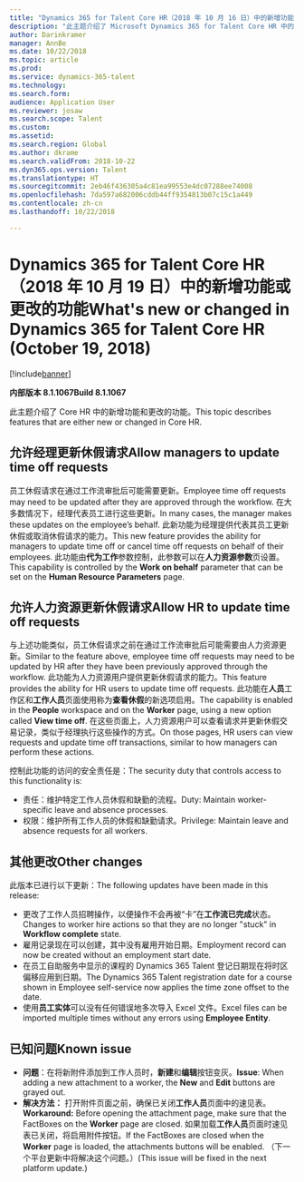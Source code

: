```yaml
---
title: "Dynamics 365 for Talent Core HR（2018 年 10 月 16 日）中的新增功能或更改的功能"
description: "此主题介绍了 Microsoft Dynamics 365 for Talent Core HR 中的新功能和更改的功能。"
author: Darinkramer
manager: AnnBe
ms.date: 10/22/2018
ms.topic: article
ms.prod: 
ms.service: dynamics-365-talent
ms.technology: 
ms.search.form: 
audience: Application User
ms.reviewer: josaw
ms.search.scope: Talent
ms.custom: 
ms.assetid: 
ms.search.region: Global
ms.author: dkrame
ms.search.validFrom: 2018-10-22
ms.dyn365.ops.version: Talent
ms.translationtype: HT
ms.sourcegitcommit: 2eb46f436305a4c81ea99553e4dc07288ee74008
ms.openlocfilehash: 7da597a682006cddb44ff9354813b07c15c1a449
ms.contentlocale: zh-cn
ms.lasthandoff: 10/22/2018

---
```

# <a name="whats-new-or-changed-in-dynamics-365-for-talent-core-hr-october-19-2018"></a><span data-ttu-id="6d39c-103">Dynamics 365 for Talent Core HR（2018 年 10 月 19 日）中的新增功能或更改的功能</span><span class="sxs-lookup"><span data-stu-id="6d39c-103">What's new or changed in Dynamics 365 for Talent Core HR (October 19, 2018)</span></span>

[!include[banner](includes/banner.md)]

<span data-ttu-id="6d39c-104">**内部版本 8.1.1067**</span><span class="sxs-lookup"><span data-stu-id="6d39c-104">**Build 8.1.1067**</span></span>

<span data-ttu-id="6d39c-105">此主题介绍了 Core HR 中的新增功能和更改的功能。</span><span class="sxs-lookup"><span data-stu-id="6d39c-105">This topic describes features that are either new or changed in Core HR.</span></span>

## <a name="allow-managers-to-update-time-off-requests"></a><span data-ttu-id="6d39c-106">允许经理更新休假请求</span><span class="sxs-lookup"><span data-stu-id="6d39c-106">Allow managers to update time off requests</span></span>

<span data-ttu-id="6d39c-107">员工休假请求在通过工作流审批后可能需要更新。</span><span class="sxs-lookup"><span data-stu-id="6d39c-107">Employee time off requests may need to be updated after they are approved through the workflow.</span></span> <span data-ttu-id="6d39c-108">在大多数情况下，经理代表员工进行这些更新。</span><span class="sxs-lookup"><span data-stu-id="6d39c-108">In many cases, the manager makes these updates on the employee’s behalf.</span></span> <span data-ttu-id="6d39c-109">此新功能为经理提供代表其员工更新休假或取消休假请求的能力。</span><span class="sxs-lookup"><span data-stu-id="6d39c-109">This new feature provides the ability for managers to update time off or cancel time off requests on behalf of their employees.</span></span> <span data-ttu-id="6d39c-110">此功能由**代为工作**参数控制，此参数可以在**人力资源参数**页设置。</span><span class="sxs-lookup"><span data-stu-id="6d39c-110">This capability is controlled by the **Work on behalf** parameter that can be set on the **Human Resource Parameters** page.</span></span> 
 
## <a name="allow-hr-to-update-time-off-requests"></a><span data-ttu-id="6d39c-111">允许人力资源更新休假请求</span><span class="sxs-lookup"><span data-stu-id="6d39c-111">Allow HR to update time off requests</span></span>

<span data-ttu-id="6d39c-112">与上述功能类似，员工休假请求之前在通过工作流审批后可能需要由人力资源更新。</span><span class="sxs-lookup"><span data-stu-id="6d39c-112">Similar to the feature above, employee time off requests may need to be updated by HR after they have been previously approved through the workflow.</span></span> <span data-ttu-id="6d39c-113">此功能为人力资源用户提供更新休假请求的能力。</span><span class="sxs-lookup"><span data-stu-id="6d39c-113">This feature provides the ability for HR users to update time off requests.</span></span> <span data-ttu-id="6d39c-114">此功能在**人员**工作区和**工作人员**页面使用称为**查看休假**的新选项启用。</span><span class="sxs-lookup"><span data-stu-id="6d39c-114">The capability is enabled in the **People** workspace and on the **Worker** page, using a new option called **View time off**.</span></span> <span data-ttu-id="6d39c-115">在这些页面上，人力资源用户可以查看请求并更新休假交易记录，类似于经理执行这些操作的方式。</span><span class="sxs-lookup"><span data-stu-id="6d39c-115">On those pages, HR users can view requests and update time off transactions, similar to how managers can perform these actions.</span></span>

<span data-ttu-id="6d39c-116">控制此功能的访问的安全责任是：</span><span class="sxs-lookup"><span data-stu-id="6d39c-116">The security duty that controls access to this functionality is:</span></span>
- <span data-ttu-id="6d39c-117">责任：维护特定工作人员休假和缺勤的流程。</span><span class="sxs-lookup"><span data-stu-id="6d39c-117">Duty: Maintain worker-specific leave and absence processes.</span></span>
- <span data-ttu-id="6d39c-118">权限：维护所有工作人员的休假和缺勤请求。</span><span class="sxs-lookup"><span data-stu-id="6d39c-118">Privilege: Maintain leave and absence requests for all workers.</span></span>

## <a name="other-changes"></a><span data-ttu-id="6d39c-119">其他更改</span><span class="sxs-lookup"><span data-stu-id="6d39c-119">Other changes</span></span>
<span data-ttu-id="6d39c-120">此版本已进行以下更新：</span><span class="sxs-lookup"><span data-stu-id="6d39c-120">The following updates have been made in this release:</span></span>
- <span data-ttu-id="6d39c-121">更改了工作人员招聘操作，以便操作不会再被“卡”在**工作流已完成**状态。</span><span class="sxs-lookup"><span data-stu-id="6d39c-121">Changes to worker hire actions so that they are no longer "stuck" in **Workflow complete** state.</span></span>
- <span data-ttu-id="6d39c-122">雇用记录现在可以创建，其中没有雇用开始日期。</span><span class="sxs-lookup"><span data-stu-id="6d39c-122">Employment record can now be created without an employment start date.</span></span>
- <span data-ttu-id="6d39c-123">在员工自助服务中显示的课程的 Dynamics 365 Talent 登记日期现在将时区偏移应用到日期。</span><span class="sxs-lookup"><span data-stu-id="6d39c-123">The Dynamics 365 Talent registration date for a course shown in Employee self-service now applies the time zone offset to the date.</span></span>
- <span data-ttu-id="6d39c-124">使用**员工实体**可以没有任何错误地多次导入 Excel 文件。</span><span class="sxs-lookup"><span data-stu-id="6d39c-124">Excel files can be imported multiple times without any errors using **Employee Entity**.</span></span>

## <a name="known-issue"></a><span data-ttu-id="6d39c-125">已知问题</span><span class="sxs-lookup"><span data-stu-id="6d39c-125">Known issue</span></span>

- <span data-ttu-id="6d39c-126">**问题**：在将新附件添加到工作人员时，**新建**和**编辑**按钮变灰。</span><span class="sxs-lookup"><span data-stu-id="6d39c-126">**Issue**: When adding a new attachment to a worker, the **New** and **Edit** buttons are grayed out.</span></span> 
- <span data-ttu-id="6d39c-127">**解决方法：** 打开附件页面之前，确保已关闭**工作人员**页面中的速见表。</span><span class="sxs-lookup"><span data-stu-id="6d39c-127">**Workaround:** Before opening the attachment page, make sure that the FactBoxes on the **Worker** page are closed.</span></span> <span data-ttu-id="6d39c-128">如果加载**工作人员**页面时速见表已关闭，将启用附件按钮。</span><span class="sxs-lookup"><span data-stu-id="6d39c-128">If the FactBoxes are closed when the **Worker** page is loaded, the attachments buttons will be enabled.</span></span> <span data-ttu-id="6d39c-129">（下一个平台更新中将解决这个问题。）</span><span class="sxs-lookup"><span data-stu-id="6d39c-129">(This issue will be fixed in the next platform update.)</span></span>

